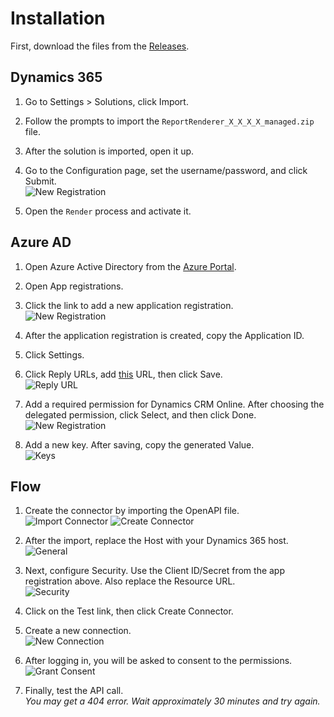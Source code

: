 # Installation
First, download the files from the [Releases](../../../releases).

## Dynamics 365
1. Go to Settings > Solutions, click Import.
 
3. Follow the prompts to import the `ReportRenderer_X_X_X_X_managed.zip` file.

3. After the solution is imported, open it up.

4. Go to the Configuration page, set the username/password, and click Submit.  
![](./ReportRenderer_Solution_Config.png "New Registration")

5. Open the `Render` process and activate it.

## Azure AD
1. Open Azure Active Directory from the [Azure Portal](https://portal.azure.com).

2. Open App registrations.

3. Click the link to add a new application registration.  
![](./ReportRenderer_Azure_Create.png "New Registration")

4. After the application registration is created, copy the Application ID.

5. Click Settings.

6. Click Reply URLs, add [this](https://msmanaged-na.consent.azure-apim.net/redirect) URL, then click Save.  
![](./ReportRenderer_Azure_ReplyURLs.png "Reply URL")

7. Add a required permission for Dynamics CRM Online.  After choosing the delegated permission, click Select, and then click Done.  
![](./ReportRenderer_Azure_Permissions.png "New Registration")

8. Add a new key. After saving, copy the generated Value.  
![](./ReportRenderer_Azure_Keys.png "Keys")


## Flow
1. Create the connector by importing the OpenAPI file.  
![](./ReportRenderer_Connector_Import.png "Import Connector")
![](./ReportRenderer_Connector_Create.png "Create Connector")

2. After the import, replace the Host with your Dynamics 365 host.  
![](./ReportRenderer_Connector_General.png "General")

3. Next, configure Security.  Use the Client ID/Secret from the app registration above.  Also replace the Resource URL.  
![](./ReportRenderer_Connector_Security.png "Security")

4. Click on the Test link, then click Create Connector.

5. Create a new connection.  
![](./ReportRenderer_Connector_NewConnection.png "New Connection")

6. After logging in, you will be asked to consent to the permissions.  
![](./ReportRenderer_Connector_Consent.png "Grant Consent")

7. Finally, test the API call.  
   _You may get a 404 error.  Wait approximately 30 minutes and try again._
